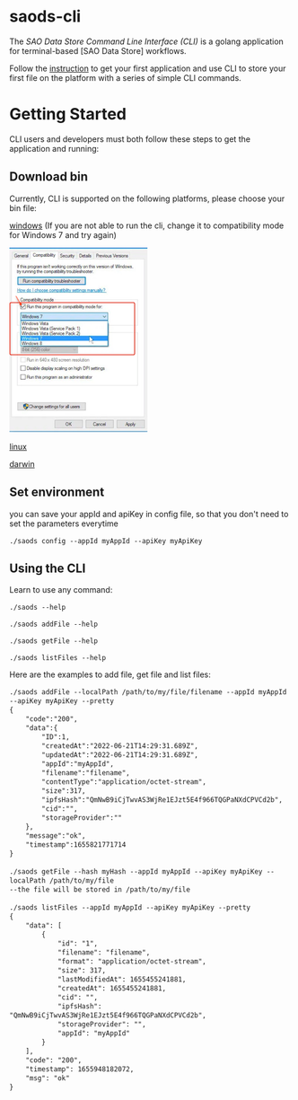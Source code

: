 # saods-cli

The _SAO Data Store Command Line Interface (CLI)_ is a golang application for terminal-based [SAO Data Store] workflows.

Follow the [instruction](https://github.com/SaoNetwork/Data-Store-Guide/blob/main/README.md#authenticate-requests) to get your first application and use CLI to store your first file on the platform with a series of simple CLI commands.

# Getting Started

CLI users and developers must both follow these steps to get the application and running:

## Download bin
Currently, CLI is supported on the following platforms, please choose your bin file:

[windows](https://github.com/SaoNetwork/sao-cli/releases/download/v1.0.0/saods.exe)
(If you are not able to run the cli, change it to compatibility mode for Windows 7 and try again)

![compatibility_mode.png](compatibility_mode.png)

[linux](https://github.com/SaoNetwork/sao-cli/releases/download/v1.0.0/saods)

[darwin](https://github.com/SaoNetwork/sao-cli/releases/download/v1.0.0/saods-darwin)


## Set environment
you can save your appId and apiKey in config file, so that you don't need to set the parameters everytime
```shell
./saods config --appId myAppId --apiKey myApiKey
```

## Using the CLI

Learn to use any command:

```shell
./saods --help
```
```shell
./saods addFile --help
```
```shell
./saods getFile --help
```
```shell
./saods listFiles --help
```

Here are the examples to add file, get file and list files:
```shell
./saods addFile --localPath /path/to/my/file/filename --appId myAppId --apiKey myApiKey --pretty
{
    "code":"200",
    "data":{
        "ID":1,
        "createdAt":"2022-06-21T14:29:31.689Z",
        "updatedAt":"2022-06-21T14:29:31.689Z",
        "appId":"myAppId",
        "filename":"filename",
        "contentType":"application/octet-stream",
        "size":317,
        "ipfsHash":"QmNwB9iCjTwvAS3WjRe1EJzt5E4f966TQGPaNXdCPVCd2b",
        "cid":"",
        "storageProvider":""
    },
    "message":"ok",
    "timestamp":1655821771714
}

./saods getFile --hash myHash --appId myAppId --apiKey myApiKey --localPath /path/to/my/file
--the file will be stored in /path/to/my/file

./saods listFiles --appId myAppId --apiKey myApiKey --pretty
{
    "data": [
        {
            "id": "1",
            "filename": "filename",
            "format": "application/octet-stream",
            "size": 317,
            "lastModifiedAt": 1655455241881,
            "createdAt": 1655455241881,
            "cid": "",
            "ipfsHash": "QmNwB9iCjTwvAS3WjRe1EJzt5E4f966TQGPaNXdCPVCd2b",
            "storageProvider": "",
            "appId": "myAppId"
        }
    ],
    "code": "200",
    "timestamp": 1655948182072,
    "msg": "ok"
}

```
